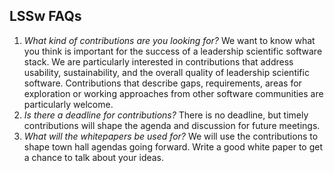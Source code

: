 ## LSSw FAQs

1. *What kind of contributions are you looking for?* We want to know what you think is important for the success of a leadership scientific software stack.  We are particularly interested in contributions that address usability, sustainability, and the overall quality of leadership scientific software. Contributions that describe gaps, requirements, areas for exploration or working approaches from other software communities are particularly welcome.
1. *Is there a deadline for contributions?*  There is no deadline, but timely contributions will shape the agenda and discussion for future meetings.
1. *What will the whitepapers be used for?* We will use the contributions to shape town hall agendas going forward.  Write a good white paper to get a chance to talk about your ideas.